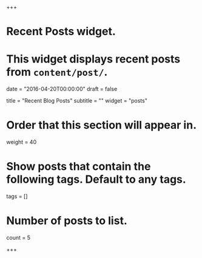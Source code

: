 +++
# Recent Posts widget.
# This widget displays recent posts from `content/post/`.

date = "2016-04-20T00:00:00"
draft = false

title = "Recent Blog Posts"
subtitle = ""
widget = "posts"

# Order that this section will appear in.
weight = 40

# Show posts that contain the following tags. Default to any tags.
tags = []

# Number of posts to list.
count = 5

+++


